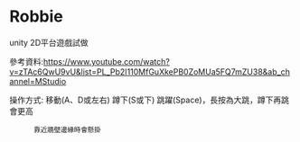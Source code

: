 # Robbie
 
unity 2D平台遊戲試做

參考資料:https://www.youtube.com/watch?v=zTAc6QwU9vU&list=PL_Pb2I110MfGuXkePB0ZoMUa5FQ7mZU38&ab_channel=MStudio

操作方式: 移動(A、D或左右) 蹲下(S或下) 跳躍(Space)，長按為大跳，蹲下再跳會更高

          靠近牆壁邊緣時會懸掛
